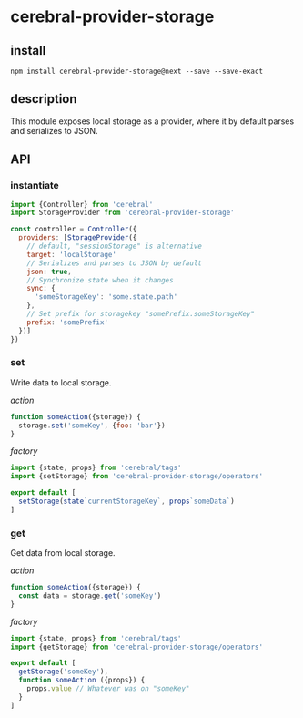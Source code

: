 # cerebral-provider-storage

## install
`npm install cerebral-provider-storage@next --save --save-exact`

## description
This module exposes local storage as a provider, where it by default parses and serializes to JSON.

## API

### instantiate

```js
import {Controller} from 'cerebral'
import StorageProvider from 'cerebral-provider-storage'

const controller = Controller({
  providers: [StorageProvider({
    // default, "sessionStorage" is alternative
    target: 'localStorage'
    // Serializes and parses to JSON by default
    json: true,
    // Synchronize state when it changes
    sync: {
      'someStorageKey': 'some.state.path'
    },
    // Set prefix for storagekey "somePrefix.someStorageKey"
    prefix: 'somePrefix'
  })]
})
```

### set
Write data to local storage.

*action*
```javascript
function someAction({storage}) {
  storage.set('someKey', {foo: 'bar'})
}
```

*factory*
```javascript
import {state, props} from 'cerebral/tags'
import {setStorage} from 'cerebral-provider-storage/operators'

export default [
  setStorage(state`currentStorageKey`, props`someData`)
]
```

### get
Get data from local storage.

*action*
```javascript
function someAction({storage}) {
  const data = storage.get('someKey')
}
```

*factory*
```javascript
import {state, props} from 'cerebral/tags'
import {getStorage} from 'cerebral-provider-storage/operators'

export default [
  getStorage('someKey'),
  function someAction ({props}) {
    props.value // Whatever was on "someKey"
  }
]
```
